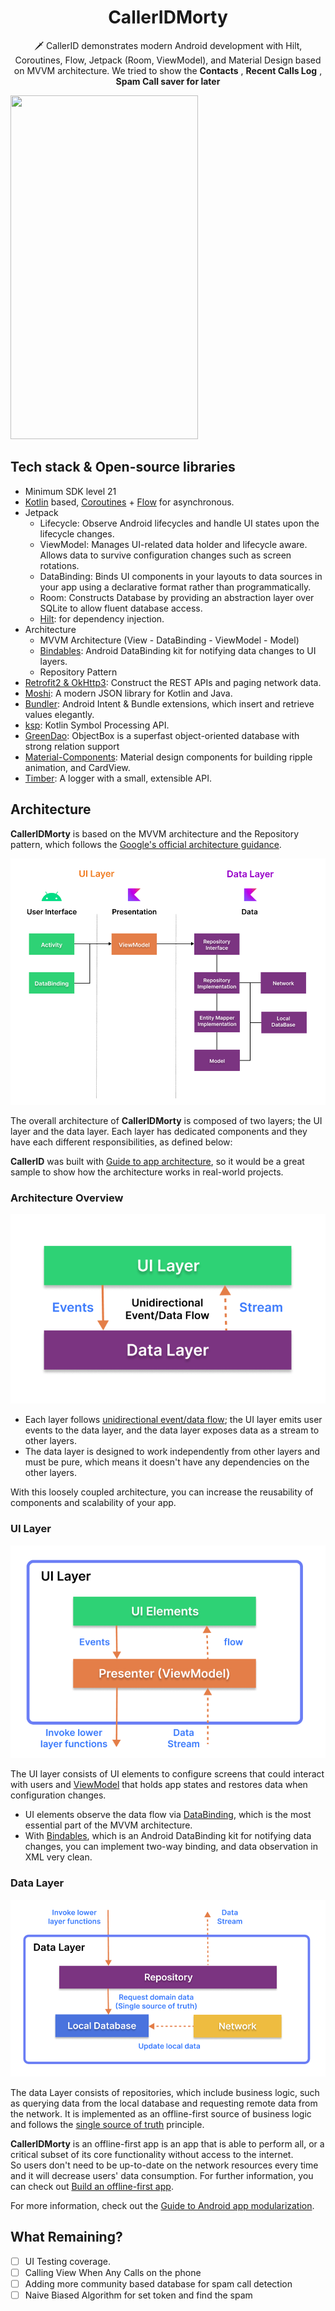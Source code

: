 

<h1 align="center">CallerIDMorty</h1>    

<p align="center">      
🗡️ CallerID demonstrates modern Android development with Hilt, Coroutines, Flow, Jetpack (Room, ViewModel), and Material Design based on MVVM architecture. We tried to show the <b>Contacts</b> , <b>Recent Calls Log</b> , <b>Spam Call saver for later</b> 
</p>    


<img src="/previews/preview.gif" width="300" height="550"/>



## Tech stack & Open-source libraries
- Minimum SDK level 21
- [Kotlin](https://kotlinlang.org/) based, [Coroutines](https://github.com/Kotlin/kotlinx.coroutines) + [Flow](https://kotlin.github.io/kotlinx.coroutines/kotlinx-coroutines-core/kotlinx.coroutines.flow/) for asynchronous.
- Jetpack
    - Lifecycle: Observe Android lifecycles and handle UI states upon the lifecycle changes.
    - ViewModel: Manages UI-related data holder and lifecycle aware. Allows data to survive configuration changes such as screen rotations.
    - DataBinding: Binds UI components in your layouts to data sources in your app using a declarative format rather than programmatically.
    - Room: Constructs Database by providing an abstraction layer over SQLite to allow fluent database access.
    - [Hilt](https://dagger.dev/hilt/): for dependency injection.
- Architecture
    - MVVM Architecture (View - DataBinding - ViewModel - Model)
    - [Bindables](https://github.com/skydoves/bindables): Android DataBinding kit for notifying data changes to UI layers.
    - Repository Pattern
- [Retrofit2 & OkHttp3](https://github.com/square/retrofit): Construct the REST APIs and paging network data.
- [Moshi](https://github.com/square/moshi/): A modern JSON library for Kotlin and Java.
- [Bundler](https://github.com/skydoves/bundler): Android Intent & Bundle extensions, which insert and retrieve values elegantly.
- [ksp](https://github.com/google/ksp): Kotlin Symbol Processing API.
- [GreenDao](https://github.com/greenrobot/greenDAO?tab=readme-ov-file): ObjectBox is a superfast object-oriented database with strong relation support
- [Material-Components](https://github.com/material-components/material-components-android): Material design components for building ripple animation, and CardView.
- [Timber](https://github.com/JakeWharton/timber): A logger with a small, extensible API.

## Architecture
**CallerIDMorty** is based on the MVVM architecture and the Repository pattern, which follows the
[Google's official architecture guidance](https://developer.android.com/topic/architecture).

![architecture](figure/figure0.png)

The overall architecture of **CallerIDMorty** is composed of two layers; the UI layer and the data layer. Each layer has dedicated components and they have each different responsibilities, as defined below:

**CallerID** was built with [Guide to app architecture](https://developer.android.com/topic/architecture), so it would be a great sample to show how the architecture works in real-world projects.


### Architecture Overview

![architecture](figure/figure1.png)

- Each layer follows [unidirectional event/data flow](https://developer.android.com/topic/architecture/ui-layer#udf); the UI layer emits user events to the data layer, and the data layer exposes data as a stream to other layers.
- The data layer is designed to work independently from other layers and must be pure, which means it doesn't have any dependencies on the other layers.

With this loosely coupled architecture, you can increase the reusability of components and scalability of your app.

### UI Layer

![architecture](figure/figure2.png)

The UI layer consists of UI elements to configure screens that could interact with users and [ViewModel](https://developer.android.com/topic/libraries/architecture/viewmodel) that holds app states and restores data when configuration changes.
- UI elements observe the data flow via [DataBinding](https://developer.android.com/topic/libraries/data-binding), which is the most essential part of the MVVM architecture.
- With [Bindables](https://github.com/skydoves/bindables), which is an Android DataBinding kit for notifying data changes, you can implement two-way binding, and data observation in XML very clean.

### Data Layer

![architecture](figure/figure3.png)

The data Layer consists of repositories, which include business logic, such as querying data from the local database and requesting remote data from the network. It is implemented as an offline-first source of business logic and follows the [single source of truth](https://en.wikipedia.org/wiki/Single_source_of_truth) principle.<br>

**CallerIDMorty** is an offline-first app is an app that is able to perform all, or a critical subset of its core functionality without access to the internet.     
So users don't need to be up-to-date on the network resources every time and it will decrease users' data consumption. For further information, you can check out [Build an offline-first app](https://developer.android.com/topic/architecture/data-layer/offline-first).



For more information, check out the [Guide to Android app modularization](https://developer.android.com/topic/modularization).



## What Remaining?

- [ ] UI Testing coverage.
- [ ] Calling View When Any Calls on the phone
- [ ] Adding more community based database for spam call detection
- [ ] Naive Biased Algorithm for set token and find the spam
